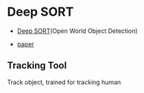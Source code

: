 # Deep SORT

- [Deep SORT](https://github.com/mikel-brostrom/Yolov5_DeepSort_Pytorch)(Open World Object Detection)

- [paper](https://arxiv.org/abs/1703.07402)

## Tracking Tool

Track object, trained for tracking human